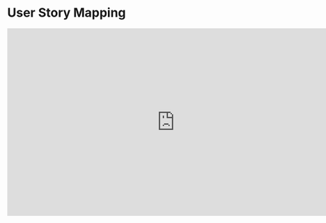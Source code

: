 # User Story Mapping

<iframe width="768" height="432" src="https://miro.com/app/live-embed/uXjVKCVhBrA=/?moveToViewport=-863,-419,1724,837&embedId=732204234769" frameborder="0" scrolling="no" allow="fullscreen; clipboard-read; clipboard-write" allowfullscreen></iframe>